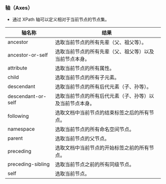 
### 轴（Axes）
- 通过 XPath 轴可以定义相对于当前节点的节点集。

| 轴名称	| 结果 |
|---|----|
| ancestor	| 选取当前节点的所有先辈（父、祖父等）。 |
| ancestor-or-self	| 选取当前节点的所有先辈（父、祖父等）以及当前节点本身。 |
| attribute	| 选取当前节点的所有属性。 |
| child	| 选取当前节点的所有子元素。 |
| descendant	| 选取当前节点的所有后代元素（子、孙等）。 |
| descendant-or-self	| 选取当前节点的所有后代元素（子、孙等）以及当前节点本身。 |
| following	| 选取文档中当前节点的结束标签之后的所有节点。 |
| namespace	| 选取当前节点的所有命名空间节点。 |
| parent	| 选取当前节点的父节点。 |
| preceding	| 选取文档中当前节点的开始标签之前的所有节点。 |
| preceding-sibling	| 选取当前节点之前的所有同级节点。 |
| self	| 选取当前节点。 |


